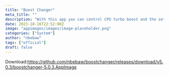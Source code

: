 ```yaml
---
title: "Boost Changer"
meta_title: ""
description: "With this app you can control CPU turbo boost and the settings of the cpu speed in order to consuming less battery voltage"
date: 2023-10-16T22:52:00Z
image: "appimages/images/image-placeholder.png"
categories: ["System"]
author: "nbebaw"
tags: ["official"]
draft: false
---
```


Download:https://github.com/nbebaw/boostchanger/releases/download/v5.0.3/boostchanger-5.0.3.AppImage

